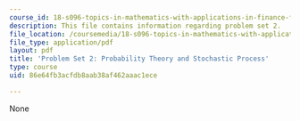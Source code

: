 ```yaml
---
course_id: 18-s096-topics-in-mathematics-with-applications-in-finance-fall-2013
description: This file contains information regarding problem set 2.
file_location: /coursemedia/18-s096-topics-in-mathematics-with-applications-in-finance-fall-2013/86e64fb3acfdb8aab38af462aaac1ece_MIT18_S096F13_pset2.pdf
file_type: application/pdf
layout: pdf
title: 'Problem Set 2: Probability Theory and Stochastic Process'
type: course
uid: 86e64fb3acfdb8aab38af462aaac1ece

---
```

None
